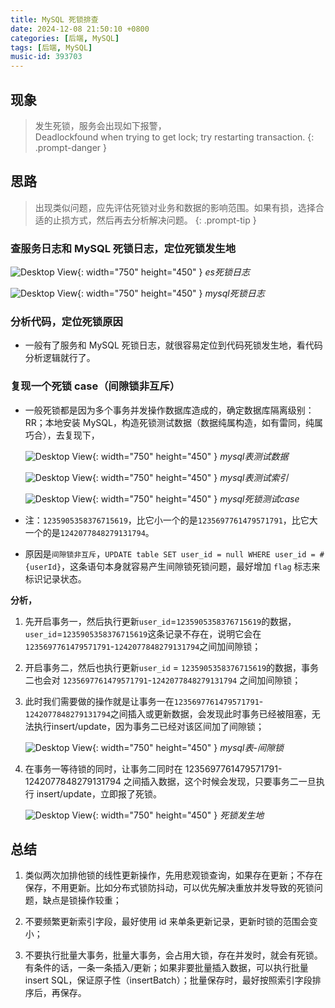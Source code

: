 ```yaml
---
title: MySQL 死锁排查
date: 2024-12-08 21:50:10 +0800
categories: [后端, MySQL]
tags: [后端, MySQL]
music-id: 393703
---
```


## 现象

> 发生死锁，服务会出现如下报警，<br/>Deadlockfound when trying to get lock; try restarting transaction.
{: .prompt-danger }


## 思路

> 出现类似问题，应先评估死锁对业务和数据的影响范围。如果有损，选择合适的止损方式，然后再去分析解决问题。
{: .prompt-tip }

### 查服务日志和 MySQL 死锁日志，定位死锁发生地

![Desktop View](/assets/img/20241208/deadlock_es_log.png){: width="750" height="450" }
_es死锁日志_

![Desktop View](/assets/img/20241208/deadlock_mysql_log.jpg){: width="750" height="450" }
_mysql死锁日志_

### 分析代码，定位死锁原因

- 一般有了服务和 MySQL 死锁日志，就很容易定位到代码死锁发生地，看代码分析逻辑就行了。

### 复现一个死锁 case（间隙锁非互斥）

- 一般死锁都是因为多个事务并发操作数据库造成的，确定数据库隔离级别：RR；本地安装 MySQL，构造死锁测试数据（数据纯属构造，如有雷同，纯属巧合），去复现下，

    ![Desktop View](/assets/img/20241208/deadlock_mysql_test_table.jpg){: width="750" height="450" }
    _mysql表测试数据_

    ![Desktop View](/assets/img/20241208/deadlock_mysql_test_table_index.jpg){: width="750" height="450" }
    _mysql表测试索引_

    ![Desktop View](/assets/img/20241208/deadlock_mysql_test_table_case.jpg){: width="750" height="450" }
    _mysql死锁测试case_

- 注：`1235905358376715619`，比它小一个的是`1235697761479571791`，比它大一个的是`1242077848279131794`。

- 原因是`间隙锁非互斥`，`UPDATE table SET user_id = null WHERE user_id = #{userId}`，这条语句本身就容易产生间隙锁死锁问题，最好增加 `flag` 标志来标识记录状态。

**分析，**

1. 先开启事务一，然后执行更新`user_id`=`1235905358376715619`的数据，`user_id`=`1235905358376715619`这条记录不存在，说明它会在`1235697761479571791`-`1242077848279131794`之间加间隙锁；

2. 开启事务二，然后也执行更新`user_id` = `1235905358376715619`的数据，事务二也会对 `1235697761479571791`-`1242077848279131794` 之间加间隙锁；

3. 此时我们需要做的操作就是让事务一在`1235697761479571791`-`1242077848279131794`之间插入或更新数据，会发现此时事务已经被阻塞，无法执行insert/update，因为事务二已经对该区间加了间隙锁；

    ![Desktop View](/assets/img/20241208/deadlock_mysql_test_table_lock.jpg){: width="750" height="450" }
    _mysql表-间隙锁_

4. 在事务一等待锁的同时，让事务二同时在 1235697761479571791-1242077848279131794 之间插入数据，这个时候会发现，只要事务二一旦执行 insert/update，立即报了死锁。

    ![Desktop View](/assets/img/20241208/deadlock_mysql_test_table_result.jpg){: width="750" height="450" }
    _死锁发生地_

## 总结

1. 类似两次加排他锁的线性更新操作，先用悲观锁查询，如果存在更新；不存在保存，不用更新。比如分布式锁防抖动，可以优先解决重放并发导致的死锁问题，缺点是锁操作较重；

2. 不要频繁更新索引字段，最好使用 id 来单条更新记录，更新时锁的范围会变小；

3. 不要执行批量大事务，批量大事务，会占用大锁，存在并发时，就会有死锁。有条件的话，一条一条插入/更新；如果非要批量插入数据，可以执行批量 insert SQL，保证原子性（insertBatch）；批量保存时，最好按照索引字段排序后，再保存。
